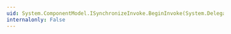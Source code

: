 ```yaml
---
uid: System.ComponentModel.ISynchronizeInvoke.BeginInvoke(System.Delegate,System.Object[])
internalonly: False
---
```

